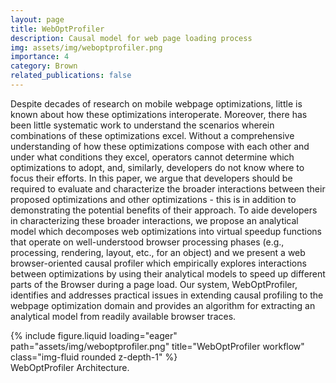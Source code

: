 ```yaml
---
layout: page
title: WebOptProfiler
description: Causal model for web page loading process
img: assets/img/weboptprofiler.png
importance: 4
category: Brown
related_publications: false
---
```


Despite decades of research on mobile webpage optimizations, little is known about how these optimizations interoperate. Moreover, there has been little systematic work to understand the scenarios wherein combinations of these optimizations excel. Without a comprehensive understanding of how these optimizations compose with each other and under what conditions they excel, operators cannot determine which optimizations to adopt, and, similarly, developers do not know where to focus their efforts.
In this paper, we argue that developers should be required to evaluate and characterize the broader interactions between their proposed optimizations and other optimizations - this is in addition to demonstrating the potential benefits of their approach. To aide developers in characterizing these broader interactions, we propose an analytical model which decomposes web optimizations into virtual speedup functions that operate on well-understood browser processing phases (e.g., processing, rendering, layout, etc., for an object) and we present a web browser-oriented causal profiler which empirically explores interactions between optimizations by using their analytical models to speed up different parts of the Browser during a page load. Our system, WebOptProfiler, identifies and addresses practical issues in extending causal profiling to the webpage optimization domain and provides an algorithm for extracting an analytical model from readily available browser traces.


<div class="row">
    <div class="col-sm mt-3 mt-md-0">
        {% include figure.liquid loading="eager" path="assets/img/weboptprofiler.png" title="WebOptProfiler workflow" class="img-fluid rounded z-depth-1" %}
    </div>
</div>
<div class="caption">
    WebOptProfiler Architecture.
</div>

